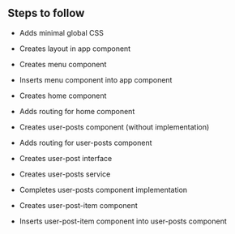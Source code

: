 ## Steps to follow

- Adds minimal global CSS

- Creates layout in app component

- Creates menu component
- Inserts menu component into app component

- Creates home component
- Adds routing for home component

- Creates user-posts component (without implementation)
- Adds routing for user-posts component

- Creates user-post interface
- Creates user-posts service

- Completes user-posts component implementation

- Creates user-post-item component
- Inserts user-post-item component into user-posts component
